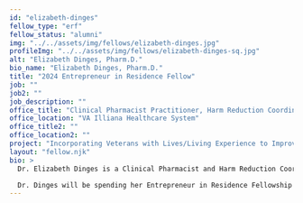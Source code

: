 ```yaml
---
id: "elizabeth-dinges"
fellow_type: "erf"
fellow_status: "alumni"
img: "../../assets/img/fellows/elizabeth-dinges.jpg"
profileImg: "../../assets/img/fellows/elizabeth-dinges-sq.jpg"
alt: "Elizabeth Dinges, Pharm.D."
bio_name: "Elizabeth Dinges, Pharm.D."
title: "2024 Entrepreneur in Residence Fellow"
job: ""
job2: ""
job_description: ""
office_title: "Clinical Pharmacist Practitioner, Harm Reduction Coordinator"
office_location: "VA Illiana Healthcare System"
office_title2: ""
office_location2: ""
project: "Incorporating Veterans with Lives/Living Experience to Improve VA Delivery of Harm Reduction Supplies and Services"
layout: "fellow.njk"
bio: >
  Dr. Elizabeth Dinges is a Clinical Pharmacist and Harm Reduction Coordinator at the VA Illiana Healthcare System and has been serving Veterans within VA since 2007. Dr. Dinges helped pilot VA's first syringe program, in 2017, which was recognized by the VHA Shark Tank Competition. To date, there are over 15 VA facilities who now have safe syringe programs due to her work. Dr. Dinges is viewed as an expert on harm reduction, both within and outside of VA, and has given numerous presentations on improving the delivery of harm reduction services to patients.

  Dr. Dinges will be spending her Entrepreneur in Residence Fellowship growing harm reduction offerings and delivery within VA and have it continue to be an exemplar to other federal and health care agencies to follow. Dr. Dinges will be working to add infectious disease and addiction treatment to harm reduction offerings, leaning on her current experience as Harm Reduction Coordinator. Dr. Dinges is partnering on this project with fellow 2024 Entrepreneur in Residence Fellow Dr. Minh Ho.
---
```

